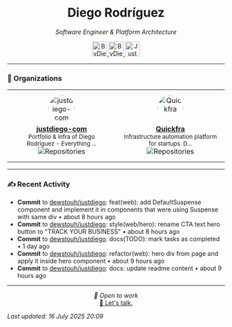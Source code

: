 
<div align="center" style="margin-top: 16px;">
<h1 align="center"><strong>Diego Rodríguez</strong></h1>
<i>Software Engineer & Platform Architecture</i>
<p></p>
  <a href="https://linkedin.com/in/bydiego" target="_blank">
    <img src="https://img.icons8.com/?size=100&id=8808&format=png&color=000000" alt="ByDiego LinkedIn" height="34" width="34">
</a>
<a href="https://www.fiverr.com/diego_roguez/" target="_blank">
    <img src="https://img.icons8.com/?size=100&id=14h574ySQ7kG&format=png&color=000000" alt="ByDiego Fiverr" height="34" width="34">
</a>

<a href="https://justdiego.com" target="_blank">
    <img src="https://img.icons8.com/?size=100&id=bAmuw2Fk26u0&format=png&color=000000" alt="JustDiego Website" height="34" width="34">
</a>

</div>

---

### 🏢 Organizations

<table align="center">
  <tr>
    <td><div align="center" style="margin: 10px;">
  <a href="https://github.com/justdiego-com" target="_blank">
    <img src="https://avatars.githubusercontent.com/u/217927933?v=4" width="60" height="60" alt="justdiego-com" style="border-radius: 50%; margin-bottom: 8px;" />
  </a>
  <br>
  <strong><a href="https://github.com/justdiego-com" target="_blank">justdiego-com</a></strong>
  <br>
  <small>Portfolio & infra of Diego Rodríguez - Everything ...</small>
  <br>
  <img src="https://img.shields.io/badge/repos-1-blue?style=flat-square" alt="Repositories" />
</div></td><td><div align="center" style="margin: 10px;">
  <a href="https://github.com/Quickfra" target="_blank">
    <img src="https://avatars.githubusercontent.com/u/218400303?v=4" width="60" height="60" alt="Quickfra" style="border-radius: 50%; margin-bottom: 8px;" />
  </a>
  <br>
  <strong><a href="https://github.com/Quickfra" target="_blank">Quickfra</a></strong>
  <br>
  <small>Infrastructure automation platform for startups. D...</small>
  <br>
  <img src="https://img.shields.io/badge/repos-1-blue?style=flat-square" alt="Repositories" />
</div></td>
  </tr>
</table>

---

### ✍ Recent Activity


- <strong>Commit</strong> to <a href="https://github.com/dewstouh/justdiego">dewstouh/justdiego</a>: feat(web): add DefaultSuspense component and implement it in components that were using Suspense with same div • about 8 hours ago
- <strong>Commit</strong> to <a href="https://github.com/dewstouh/justdiego">dewstouh/justdiego</a>: style(web/hero): rename CTA text hero button to "TRACK YOUR BUSINESS" • about 8 hours ago
- <strong>Commit</strong> to <a href="https://github.com/dewstouh/justdiego">dewstouh/justdiego</a>: docs(TODO): mark tasks as completed • 1 day ago
- <strong>Commit</strong> to <a href="https://github.com/dewstouh/justdiego">dewstouh/justdiego</a>: refactor(web): hero div from page and apply it inside hero component • about 9 hours ago
- <strong>Commit</strong> to <a href="https://github.com/dewstouh/justdiego">dewstouh/justdiego</a>: docs: update readme content • about 9 hours ago


---

<p align="center">
  <i>💼 Open to work</i><br>
  <a href="mailto:diego@justdiego.com">📧 Let's talk.</a>
</p>

*Last updated: 16 July 2025 20:09*   